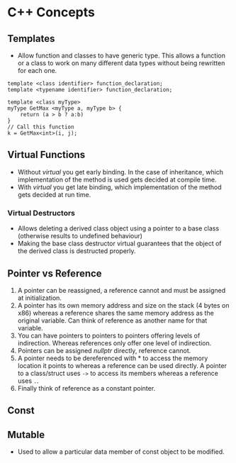 # C++ Concepts

## Templates
- Allow function and classes to have generic type. This allows a function or a class to work on many different data types without being rewritten for each one.

```
template <class identifier> function_declaration;
template <typename identifier> function_declaration;
```

```
template <class myType>
myType GetMax <myType a, myType b> {
    return (a > b ? a:b)
}
// Call this function
k = GetMax<int>(i, j);
```

## Virtual Functions
- Without *virtual* you get early binding. In the case of inheritance, which implementation of the method is used gets decided at compile time.
- With *virtual* you get late binding, which implementation of the method gets decided at run time.

### Virtual Destructors
- Allows deleting a derived class object using a pointer to a base class (otherwise results to undefined behaviour)
- Making the base class destructor virtual guarantees that the object of the derived class is destructed properly.

## Pointer vs Reference
1. A pointer can be reassigned, a reference cannot and must be assigned at initialization.
2. A pointer has its own memory address and size on the stack (4 bytes on x86) whereas a reference shares the same memory address as the original variable. Can think of reference as another name for that variable.
3. You can have pointers to pointers to pointers offering levels of indirection. Whereas references only offer one level of indirection.
4. Pointers can be assigned *nullptr* directly, reference cannot.
5. A pointer needs to be dereferenced with * to access the memory location it points to whereas a reference can be used directly. A pointer to a class/struct uses `->` to access its members whereas a reference uses `.`.
6. Finally think of reference as a constant pointer.

## Const


## Mutable
- Used to allow a particular data member of const object to be modified.



